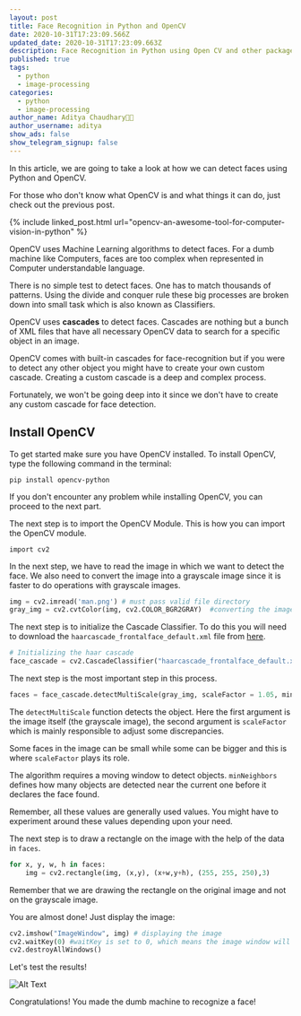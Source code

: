 ```yaml
---
layout: post
title: Face Recognition in Python and OpenCV
date: 2020-10-31T17:23:09.566Z
updated_date: 2020-10-31T17:23:09.663Z
description: Face Recognition in Python using Open CV and other packages
published: true
tags:
  - python
  - image-processing
categories:
  - python
  - image-processing
author_name: Aditya Chaudhary👨‍💻
author_username: aditya
show_ads: false
show_telegram_signup: false
---
```

In this article, we are going to take a look at how we can detect faces using Python and OpenCV.

For those who don't know what OpenCV is and what things it can do, just check out the previous post.

{% include linked_post.html url="opencv-an-awesome-tool-for-computer-vision-in-python" %}

OpenCV uses Machine Learning algorithms to detect faces. For a dumb machine like Computers, faces are too complex when represented in Computer understandable language.

There is no simple test to detect faces. One has to match thousands of patterns. Using the divide and conquer rule these big processes are broken down into small task which is also known as Classifiers.

OpenCV uses **cascades** to detect faces. Cascades are nothing but a bunch of XML files that have all necessary OpenCV data to search for a specific object in an image.

OpenCV comes with built-in cascades for face-recognition but if you were to detect any other object you might have to create your own custom cascade. Creating a custom cascade is a deep and complex process.

Fortunately, we won't be going deep into it since we don't have to create any custom cascade for face detection.

## Install OpenCV

To get started make sure you have OpenCV installed. To install OpenCV, type the following command in the terminal:

```shell
pip install opencv-python
```

If you don't encounter any problem while installing OpenCV, you can proceed to the next part.

The next step is to import the OpenCV Module. This is how you can import the OpenCV module.

```shell
import cv2
```

In the next step, we have to read the image in which we want to detect the face. We also need to convert the image into a grayscale image since it is faster to do operations with grayscale images.

```python
img = cv2.imread('man.png') # must pass valid file directory
gray_img = cv2.cvtColor(img, cv2.COLOR_BGR2GRAY)  #converting the image into grayscale image
```

The next step is to initialize the Cascade Classifier. To do this you will need to download the `haarcascade_frontalface_default.xml` file from [here](https://github.com/opencv/opencv/blob/master/data/haarcascades/haarcascade_frontalface_default.xml).

```python
# Initializing the haar cascade
face_cascade = cv2.CascadeClassifier("haarcascade_frontalface_default.xml")
```

The next step is the most important step in this process.

```python
faces = face_cascade.detectMultiScale(gray_img, scaleFactor = 1.05, minNeighbors=5)
```

The `detectMultiScale` function detects the object. Here the first argument is the image itself (the grayscale image), the second argument is `scaleFactor` which is mainly responsible to adjust some discrepancies.

Some faces in the image can be small while some can be bigger and this is where `scaleFactor` plays its role.

The algorithm requires a moving window to detect objects. `minNeighbors` defines how many objects are detected near the current one before it declares the face found.

Remember, all these values are generally used values. You might have to experiment around these values depending upon your need.

The next step is to draw a rectangle on the image with the help of the data in `faces`.

```python
for x, y, w, h in faces:
    img = cv2.rectangle(img, (x,y), (x+w,y+h), (255, 255, 250),3)
```

Remember that we are drawing the rectangle on the original image and not on the grayscale image.

You are almost done!
Just display the image:

```python
cv2.imshow("ImageWindow", img) # displaying the image
cv2.waitKey(0) #waitKey is set to 0, which means the image window will close as soon as any key is pressed.
cv2.destroyAllWindows()
```

Let's test the results!

![Alt Text](https://dev-to-uploads.s3.amazonaws.com/i/7eafo61hjlv3k4jqg1h5.png)

Congratulations! You made the dumb machine to recognize a face!